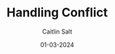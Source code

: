 ---
layout: post
title:  "Handling Conflict"
date:   01-03-2024
author: Caitlin Salt
description: 
summary: Have you ever found yourself caught up in a conflict between two co-workers? This guide provide some helpful tips on how to handle troublesome situations and ways to progress through conflicts.
profile: 
role: Technical Principal
comingSoon: true
---